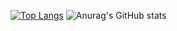 
 
[![Top Langs](https://github-readme-stats.vercel.app/api/top-langs/?username=Gsuy&layout=compact&langs_count=100)](https://github.com/anuraghazra/github-readme-stats)
![Anurag's GitHub stats](https://github-readme-stats.vercel.app/api?username=Gsuy&show_icons=true&theme=merko)
